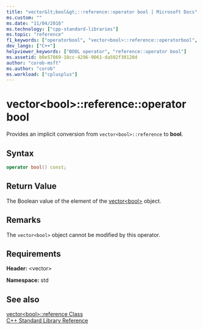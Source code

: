 ```yaml
---
title: "vector&lt;bool&gt;::reference::operator bool | Microsoft Docs"
ms.custom: ""
ms.date: "11/04/2016"
ms.technology: ["cpp-standard-libraries"]
ms.topic: "reference"
f1_keywords: ["operatorbool", "vector<bool>::reference::operatorbool", "bool", "std::vector<bool>::reference::operatorbool"]
dev_langs: ["C++"]
helpviewer_keywords: ["BOOL operator", "reference::operator bool"]
ms.assetid: b0e57869-18cc-4296-9061-da502f30120d
author: "corob-msft"
ms.author: "corob"
ms.workload: ["cplusplus"]
---
```

# vector&lt;bool&gt;::reference::operator bool

Provides an implicit conversion from `vector<bool>::reference` to **bool**.

## Syntax

```cpp
operator bool() const;
```

## Return Value

The Boolean value of the element of the [vector\<bool>](../standard-library/vector-bool-class.md) object.

## Remarks

The `vector<bool>` object cannot be modified by this operator.

## Requirements

**Header:** \<vector>

**Namespace:** std

## See also

[vector\<bool>::reference Class](../standard-library/vector-bool-reference-class.md)<br/>
[C++ Standard Library Reference](../standard-library/cpp-standard-library-reference.md)<br/>

